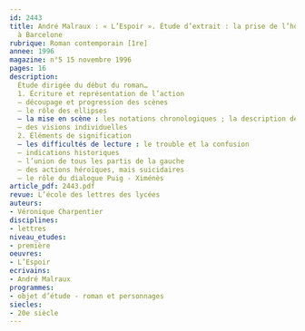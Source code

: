```yaml
---
id: 2443
title: André Malraux : « L’Espoir ». Étude d’extrait : la prise de l’hôtel Colon
  à Barcelone 
rubrique: Roman contemporain [1re]
annee: 1996
magazine: n°5 15 novembre 1996
pages: 16
description: 
  Étude dirigée du début du roman…
  1. Écriture et représentation de l’action
  – découpage et progression des scènes
  – le rôle des ellipses
  – la mise en scène : les notations chronologiques ; la description des lieux ; orchestration des autres notations descriptives : bruits, pigeons, morts
  – des visions individuelles
  2. Éléments de signification
  – les difficultés de lecture : le trouble et la confusion
  – indications historiques
  – l’union de tous les partis de la gauche
  – des actions héroïques, mais suicidaires
  – le rôle du dialogue Puig - Ximénès
article_pdf: 2443.pdf
revue: L’école des lettres des lycées
auteurs:
- Véronique Charpentier
disciplines:
- lettres
niveau_etudes:
- première
oeuvres:
- L’Espoir
ecrivains:
- André Malraux
programmes:
- objet d’étude - roman et personnages
siecles:
- 20e siècle
---
```

